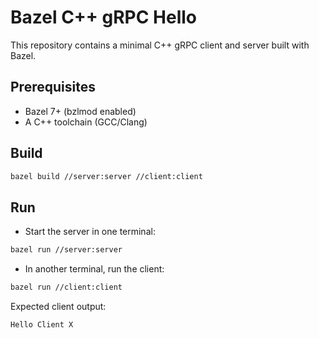 # Bazel C++ gRPC Hello

This repository contains a minimal C++ gRPC client and server built with Bazel.

## Prerequisites
- Bazel 7+ (bzlmod enabled)
- A C++ toolchain (GCC/Clang)

## Build
```bash
bazel build //server:server //client:client
```

## Run
- Start the server in one terminal:
```bash
bazel run //server:server
```

- In another terminal, run the client:
```bash
bazel run //client:client
```

Expected client output:
```
Hello Client X
```
